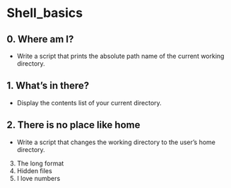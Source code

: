 # Shell_basics

## 0. Where am I?
  - Write a script that prints the absolute path name of the current working directory.
## 1. What’s in there?
  - Display the contents list of your current directory.
## 2. There is no place like home
  - Write a script that changes the working directory to the user’s home directory.
3. The long format
4. Hidden files
5. I love numbers


